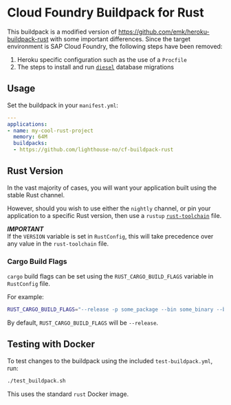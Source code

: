 # Cloud Foundry Buildpack for Rust

This buildpack is a modified version of https://github.com/emk/heroku-buildpack-rust with some important differences.
Since the target environment is SAP Cloud Foundry, the following steps have been removed:

1. Heroku specific configuration such as the use of a `Procfile`
2. The steps to install and run [`diesel`](https://diesel.rs) database migrations

## Usage

Set the buildpack in your `manifest.yml`:

```yaml
---
applications:
- name: my-cool-rust-project
  memory: 64M
  buildpacks:
  - https://github.com/lighthouse-no/cf-buildpack-rust
```

## Rust Version

In the vast majority of cases, you will want your application built using the stable Rust channel.

However, should you wish to use either the `nightly` channel, or pin your application to a specific Rust version, then use a `rustup` [`rust-toolchain`](https://github.com/rust-lang/rustup#the-toolchain-file) file.

***IMPORTANT***<br>
If the `VERSION` variable is set in `RustConfig`, this will take precedence over any value in the `rust-toolchain` file.

### Cargo Build Flags

`cargo` build flags can be set using the `RUST_CARGO_BUILD_FLAGS` variable in `RustConfig` file.

For example:

```sh
RUST_CARGO_BUILD_FLAGS="--release -p some_package --bin some_binary --bin some_other_binary"
```

By default, `RUST_CARGO_BUILD_FLAGS` will be `--release`.

## Testing with Docker

To test changes to the buildpack using the included `test-buildpack.yml`, run:

```sh
./test_buildpack.sh
```

This uses the standard `rust` Docker image.
